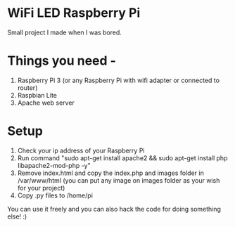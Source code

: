 # WiFi LED Raspberry Pi
Small project I made when I was bored.

# Things you need - 
1. Raspberry Pi 3  (or any Raspberry Pi with wifi adapter or connected to router)
2. Raspbian Lite 
3. Apache web server

# Setup
1. Check your ip address of your Raspberry Pi
2. Run command "sudo apt-get install apache2 && sudo apt-get install php libapache2-mod-php -y"
3. Remove index.html and copy the index.php and images folder in /var/www/html (you can put any image on images folder as your wish for your project)
4. Copy .py files to /home/pi

You can use it freely and you can also hack the code for doing something else! :)
 
